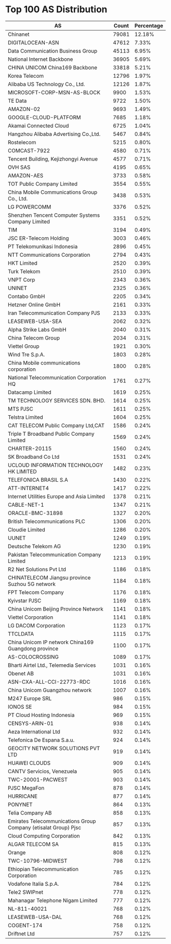 # Top 100 AS Distribution
| AS | Count | Percentage |
|----|----|----|
| Chinanet | 79081 | 12.18% |
| DIGITALOCEAN-ASN | 47612 | 7.33% |
| Data Communication Business Group | 45113 | 6.95% |
| National Internet Backbone | 36905 | 5.69% |
| CHINA UNICOM China169 Backbone | 33818 | 5.21% |
| Korea Telecom | 12796 | 1.97% |
| Alibaba US Technology Co., Ltd. | 12126 | 1.87% |
| MICROSOFT-CORP-MSN-AS-BLOCK | 9900 | 1.53% |
| TE Data | 9722 | 1.50% |
| AMAZON-02 | 9693 | 1.49% |
| GOOGLE-CLOUD-PLATFORM | 7685 | 1.18% |
| Akamai Connected Cloud | 6725 | 1.04% |
| Hangzhou Alibaba Advertising Co.,Ltd. | 5467 | 0.84% |
| Rostelecom | 5215 | 0.80% |
| COMCAST-7922 | 4580 | 0.71% |
| Tencent Building, Kejizhongyi Avenue | 4577 | 0.71% |
| OVH SAS | 4195 | 0.65% |
| AMAZON-AES | 3733 | 0.58% |
| TOT Public Company Limited | 3554 | 0.55% |
| China Mobile Communications Group Co., Ltd. | 3438 | 0.53% |
| LG POWERCOMM | 3376 | 0.52% |
| Shenzhen Tencent Computer Systems Company Limited | 3351 | 0.52% |
| TIM | 3194 | 0.49% |
| JSC ER-Telecom Holding | 3003 | 0.46% |
| PT Telekomunikasi Indonesia | 2896 | 0.45% |
| NTT Communications Corporation | 2794 | 0.43% |
| HKT Limited | 2520 | 0.39% |
| Turk Telekom | 2510 | 0.39% |
| VNPT Corp | 2343 | 0.36% |
| UNINET | 2325 | 0.36% |
| Contabo GmbH | 2205 | 0.34% |
| Hetzner Online GmbH | 2161 | 0.33% |
| Iran Telecommunication Company PJS | 2133 | 0.33% |
| LEASEWEB-USA-SEA | 2062 | 0.32% |
| Alpha Strike Labs GmbH | 2040 | 0.31% |
| China Telecom Group | 2034 | 0.31% |
| Viettel Group | 1921 | 0.30% |
| Wind Tre S.p.A. | 1803 | 0.28% |
| China Mobile communications corporation | 1800 | 0.28% |
| National Telecommunication Corporation HQ | 1761 | 0.27% |
| Datacamp Limited | 1619 | 0.25% |
| TM TECHNOLOGY SERVICES SDN. BHD. | 1614 | 0.25% |
| MTS PJSC | 1611 | 0.25% |
| Telstra Limited | 1604 | 0.25% |
| CAT TELECOM Public Company Ltd,CAT | 1586 | 0.24% |
| Triple T Broadband Public Company Limited | 1569 | 0.24% |
| CHARTER-20115 | 1560 | 0.24% |
| SK Broadband Co Ltd | 1531 | 0.24% |
| UCLOUD INFORMATION TECHNOLOGY HK LIMITED | 1482 | 0.23% |
| TELEFONICA BRASIL S.A | 1430 | 0.22% |
| ATT-INTERNET4 | 1417 | 0.22% |
| Internet Utilities Europe and Asia Limited | 1378 | 0.21% |
| CABLE-NET-1 | 1347 | 0.21% |
| ORACLE-BMC-31898 | 1327 | 0.20% |
| British Telecommunications PLC | 1306 | 0.20% |
| Cloudie Limited | 1286 | 0.20% |
| UUNET | 1249 | 0.19% |
| Deutsche Telekom AG | 1230 | 0.19% |
| Pakistan Telecommunication Company Limited | 1213 | 0.19% |
| R2 Net Solutions Pvt Ltd | 1186 | 0.18% |
| CHINATELECOM Jiangsu province Suzhou 5G network | 1184 | 0.18% |
| FPT Telecom Company | 1176 | 0.18% |
| Kyivstar PJSC | 1169 | 0.18% |
| China Unicom Beijing Province Network | 1141 | 0.18% |
| Viettel Corporation | 1141 | 0.18% |
| LG DACOM Corporation | 1123 | 0.17% |
| TTCLDATA | 1115 | 0.17% |
| China Unicom IP network China169 Guangdong province | 1100 | 0.17% |
| AS-COLOCROSSING | 1089 | 0.17% |
| Bharti Airtel Ltd., Telemedia Services | 1031 | 0.16% |
| Obenet AB | 1031 | 0.16% |
| ASN-CXA-ALL-CCI-22773-RDC | 1016 | 0.16% |
| China Unicom Guangzhou network | 1007 | 0.16% |
| M247 Europe SRL | 986 | 0.15% |
| IONOS SE | 984 | 0.15% |
| PT Cloud Hosting Indonesia | 969 | 0.15% |
| CENSYS-ARIN-01 | 938 | 0.14% |
| Aeza International Ltd | 932 | 0.14% |
| Telefonica De Espana S.a.u. | 924 | 0.14% |
| GEOCITY NETWORK SOLUTIONS PVT LTD | 919 | 0.14% |
| HUAWEI CLOUDS | 909 | 0.14% |
| CANTV Servicios, Venezuela | 905 | 0.14% |
| TWC-20001-PACWEST | 903 | 0.14% |
| PJSC MegaFon | 878 | 0.14% |
| HURRICANE | 877 | 0.14% |
| PONYNET | 864 | 0.13% |
| Telia Company AB | 858 | 0.13% |
| Emirates Telecommunications Group Company (etisalat Group) Pjsc | 857 | 0.13% |
| Cloud Computing Corporation | 842 | 0.13% |
| ALGAR TELECOM SA | 815 | 0.13% |
| Orange | 808 | 0.12% |
| TWC-10796-MIDWEST | 798 | 0.12% |
| Ethiopian Telecommunication Corporation | 785 | 0.12% |
| Vodafone Italia S.p.A. | 784 | 0.12% |
| Tele2 SWIPnet | 778 | 0.12% |
| Mahanagar Telephone Nigam Limited | 777 | 0.12% |
| NL-811-40021 | 768 | 0.12% |
| LEASEWEB-USA-DAL | 768 | 0.12% |
| COGENT-174 | 758 | 0.12% |
| Driftnet Ltd | 757 | 0.12% |
